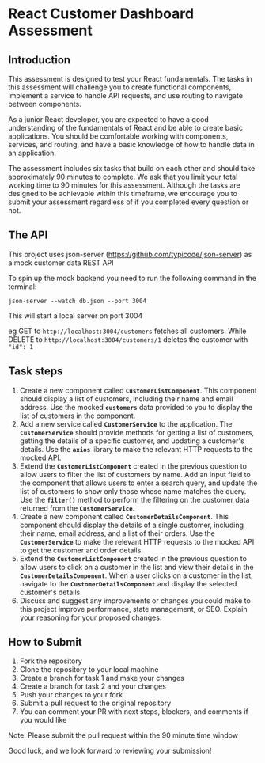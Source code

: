 # React Customer Dashboard Assessment

## Introduction

This assessment is designed to test your React fundamentals. The tasks in this assessment will challenge you to create functional components, implement a service to handle API requests, and use routing to navigate between components.

As a junior React developer, you are expected to have a good understanding of the fundamentals of React and be able to create basic applications. You should be comfortable working with components, services, and routing, and have a basic knowledge of how to handle data in an application.

The assessment includes six tasks that build on each other and should take approximately 90 minutes to complete. We ask that you limit your total working time to 90 minutes for this assessment. Although the tasks are designed to be achievable within this timeframe, we encourage you to submit your assessment regardless of if you completed every question or not.

## The API

This project uses json-server (https://github.com/typicode/json-server) as a mock customer data REST API 

To spin up the mock backend you need to run the following command in the terminal:

`json-server --watch db.json --port 3004`

This will start a local server on port 3004

eg GET to `http://localhost:3004/customers` fetches all customers. While DELETE to `http://localhost:3004/customers/1` deletes the customer with `"id": 1`

## Task steps

1. Create a new component called **`CustomerListComponent`**. This component should display a list of customers, including their name and email address. Use the mocked **`customers`** data provided to you to display the list of customers in the component.
2. Add a new service called **`CustomerService`** to the application. The **`CustomerService`** should provide methods for getting a list of customers, getting the details of a specific customer, and updating a customer's details. Use the **`axios`** library to make the relevant HTTP requests to the mocked API.
3. Extend the **`CustomerListComponent`** created in the previous question to allow users to filter the list of customers by name. Add an input field to the component that allows users to enter a search query, and update the list of customers to show only those whose name matches the query. Use the **`filter()`** method to perform the filtering on the customer data returned from the **`CustomerService`**.
4. Create a new component called **`CustomerDetailsComponent`**. This component should display the details of a single customer, including their name, email address, and a list of their orders. Use the **`CustomerService`** to make the relevant HTTP requests to the mocked API to get the customer and order details.
5. Extend the **`CustomerListComponent`** created in the previous question to allow users to click on a customer in the list and view their details in the **`CustomerDetailsComponent`**. When a user clicks on a customer in the list, navigate to the **`CustomerDetailsComponent`** and display the selected customer's details.
6. Discuss and suggest any improvements or changes you could make to this project improve performance, state management, or SEO. Explain your reasoning for your proposed changes.

## How to Submit

1. Fork the repository
2. Clone the repository to your local machine
3. Create a branch for task 1 and make your changes 
4. Create a branch for task 2 and your changes
4. Push your changes to your fork
5. Submit a pull request to the original repository
6. You can comment your PR with next steps, blockers, and comments if you would like

Note: Please submit the pull request within the 90 minute time window

Good luck, and we look forward to reviewing your submission!
